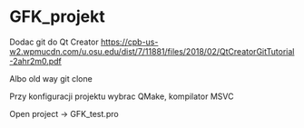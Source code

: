 # GFK_projekt
Dodac git do Qt Creator 
https://cpb-us-w2.wpmucdn.com/u.osu.edu/dist/7/11881/files/2018/02/QtCreatorGitTutorial-2ahr2m0.pdf

Albo old way
git clone <ssh key>
  
Przy konfiguracji projektu wybrac QMake, kompilator MSVC

Open project -> GFK_test.pro

  

